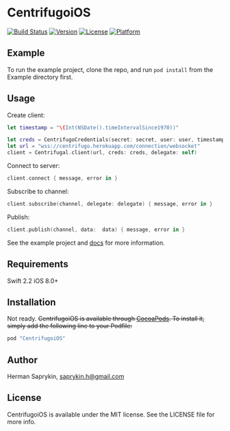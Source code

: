 # CentrifugoiOS

[![Build Status](https://travis-ci.org/mogol/centrifugo-ios.svg?branch=develop)](https://travis-ci.org/mogol/centrifugo-ios)
[![Version](https://img.shields.io/cocoapods/v/CentrifugoiOS.svg?style=flat)](http://cocoapods.org/pods/CentrifugoiOS)
[![License](https://img.shields.io/cocoapods/l/CentrifugoiOS.svg?style=flat)](http://cocoapods.org/pods/CentrifugoiOS)
[![Platform](https://img.shields.io/cocoapods/p/CentrifugoiOS.svg?style=flat)](http://cocoapods.org/pods/CentrifugoiOS)

## Example

To run the example project, clone the repo, and run `pod install` from the Example directory first.

## Usage

Create client: 

```swift
let timestamp = "\(Int(NSDate().timeIntervalSince1970))"

let creds = CentrifugoCredentials(secret: secret, user: user, timestamp: timestamp)
let url = "wss://centrifugo.herokuapp.com/connection/websocket"
client = Centrifugal.client(url, creds: creds, delegate: self)
```
Connect to server:
```swift
client.connect { message, error in }
```
Subscribe to channel:
```swift
client.subscribe(channel, delegate: delegate) { message, error in }
```
Publish: 
```swift
client.publish(channel, data:  data) { message, error in }
```

See the example project and [docs](https://fzambia.gitbooks.io/centrifugal/content/server/client_protocol.html) for more information.

## Requirements

Swift 2.2
iOS 8.0+

## Installation

Not ready.
~~CentrifugoiOS is available through [CocoaPods](http://cocoapods.org). To install
it, simply add the following line to your Podfile:~~

```ruby
pod "CentrifugoiOS"
```

## Author

Herman Saprykin, saprykin.h@gmail.com

## License

CentrifugoiOS is available under the MIT license. See the LICENSE file for more info.
